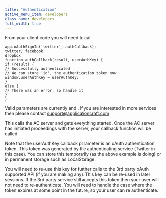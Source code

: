 ```yaml
---
title: "Authentication"
active_menu_item: developers
class_name: developers
full_width: true
---
```



From your client code you will need to cal

    app.oAuthSignIn('twitter', authCallback);
    twitter, facebook
    dropbox
    function authCallback(result, userAuthKey) {
    if (result) {
    // Successfully authenticated
    // We can store 'id', the authentication token now
    window.userAuthKey = userAuthKey;
    }
    else {
    // There was an error, so handle it
    }
    }
   

Valid parameters are currently and . If you are interested in more services then please contact support@applicationcraft.com

This calls the AC server and gets everything started. Once the AC server has initiated proceedings with the server, your callback function will be called.

Note that the userAuthKey callback parameter is an oAuth authentication token. This token was generated by the authenticating service (Twitter in this case). You can store this temporarily (as the above example is doing) or in permanent storage such as LocalStorage.

You will need to re-use this key for further calls to the 3rd party oAuth supported API (if you are making any). This key can be re-used in later sessions. If the 3rd party service still accepts this token then your user will not need to re-authenticate. You will need to handle the case where the token expires at some point in the future, so your user can re authenticate.

